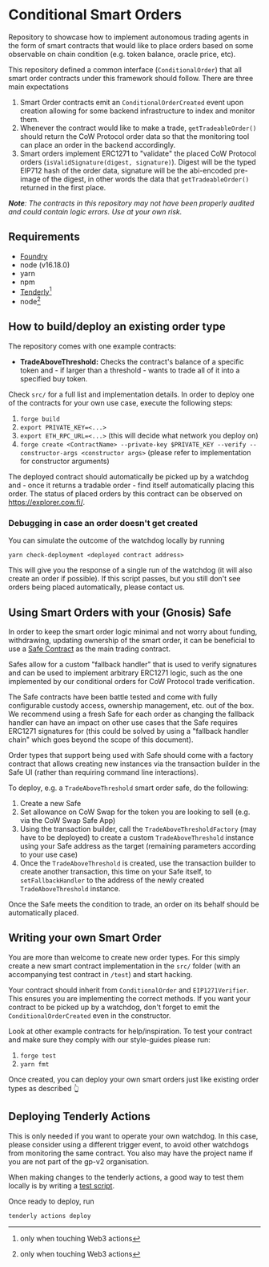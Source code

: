 # Conditional Smart Orders

Repository to showcase how to implement autonomous trading agents in the form of smart contracts that would like to place orders based on some observable on chain condition (e.g. token balance, oracle price, etc).

This repository defined a common interface (`ConditionalOrder`) that all smart order contracts under this framework should follow. There are three main expectations

1. Smart Order contracts emit an `ConditionalOrderCreated` event upon creation allowing for some backend infrastructure to index and monitor them.
2. Whenever the contract would like to make a trade, `getTradeableOrder()` should return the CoW Protocol order data so that the monitoring tool can place an order in the backend accordingly.
3. Smart orders implement ERC1271 to "validate" the placed CoW Protocol orders (`isValidSignature(digest, signature)`). Digest will be the typed EIP712 hash of the order data, signature will be the abi-encoded pre-image of the digest, in other words the data that `getTradeableOrder()` returned in the first place.

***Note**: The contracts in this repository may not have been properly audited and could contain logic errors. Use at your own risk.*

## Requirements

- [Foundry](https://github.com/foundry-rs/foundry)
- node (v16.18.0)
- yarn
- npm
- [Tenderly](https://docs.tenderly.co/monitoring/integrations#installing-on-macos)[^1]
- node[^1]

[^1]: only when touching Web3 actions

## How to build/deploy an existing order type

The repository comes with one example contracts:

- **TradeAboveThreshold:** Checks the contract's balance of a specific token and - if larger than a threshold - wants to trade all of it into a specified buy token.

Check `src/` for a full list and implementation details. In order to deploy one of the contracts for your own use case, execute the following steps:

1. `forge build`
2. `export PRIVATE_KEY=<...>`
3. `export ETH_RPC_URL=<...>` (this will decide what network you deploy on)
4. `forge create <ContractName> --private-key $PRIVATE_KEY --verify --constructor-args <constructor args>` (please refer to implementation for constructor arguments)

The deployed contract should automatically be picked up by a watchdog and - once it returns a tradable order - find itself automatically placing this order. The status of placed orders by this contract can be observed on https://explorer.cow.fi/.

### Debugging in case an order doesn't get created

You can simulate the outcome of the watchdog locally by running

```
yarn check-deployment <deployed contract address>
```

This will give you the response of a single run of the watchdog (it will also create an order if possible). If this script passes, but you still don't see orders being placed automatically, please contact us.

## Using Smart Orders with your (Gnosis) Safe

In order to keep the smart order logic minimal and not worry about funding, withdrawing, updating ownership of the smart order, it can be beneficial to use a [Safe Contract](https://app.safe.global/) as the main trading contract.

Safes allow for a custom "fallback handler" that is used to verify signatures and can be used to implement arbitrary ERC1271 logic, such as the one implemented by our conditional orders for CoW Protocol trade verification.

The Safe contracts have been battle tested and come with fully configurable custody access, ownership management, etc. out of the box. We recommend using a fresh Safe for each order as changing the fallback handler can have an impact on other use cases that the Safe requires ERC1271 signatures for (this could be solved by using a "fallback handler chain" which goes beyond the scope of this document).

Order types that support being used with Safe should come with a factory contract that allows creating new instances via the transaction builder in the Safe UI (rather than requiring command line interactions).

To deploy, e.g. a `TradeAboveThreshold` smart order safe, do the following:

1. Create a new Safe
2. Set allowance on CoW Swap for the token you are looking to sell (e.g. via the CoW Swap Safe App)
3. Using the transaction builder, call the `TradeAboveThresholdFactory` (may have to be deployed) to create a custom `TradeAboveThreshold` instance using your Safe address as the target (remaining parameters according to your use case)
4. Once the `TradeAboveThreshold` is created, use the transaction builder to create another transaction, this time on your Safe itself, to `setFallbackHandler` to the address of the newly created `TradeAboveThreshold` instance.

Once the Safe meets the condition to trade, an order on its behalf should be automatically placed.


## Writing your own Smart Order

You are more than welcome to create new order types. For this simply create a new smart contract implementation in the `src/` folder (with an accompanying test contract in `/test`) and start hacking. 

Your contract should inherit from `ConditionalOrder` and `EIP1271Verifier`. This ensures you are implementing the correct methods. If you want your contract to be picked up by a watchdog, don't forget to emit the `ConditionalOrderCreated` even in the constructor.

Look at other example contracts for help/inspiration. To test your contract and make sure they comply with our style-guides please run:
1. `forge test`
2. `yarn fmt`

Once created, you can deploy your own smart orders just like existing order types as described 👆

## Deploying Tenderly Actions

This is only needed if you want to operate your own watchdog. In this case, please consider using a different trigger event, to avoid other watchdogs from monitoring the same contract. You also may have the project name if you are not part of the gp-v2 organisation.

When making changes to the tenderly actions, a good way to test them locally is by writing a [test script](https://docs.tenderly.co/web3-actions/references/local-development-and-testing).

Once ready to deploy, run

```
tenderly actions deploy
```

